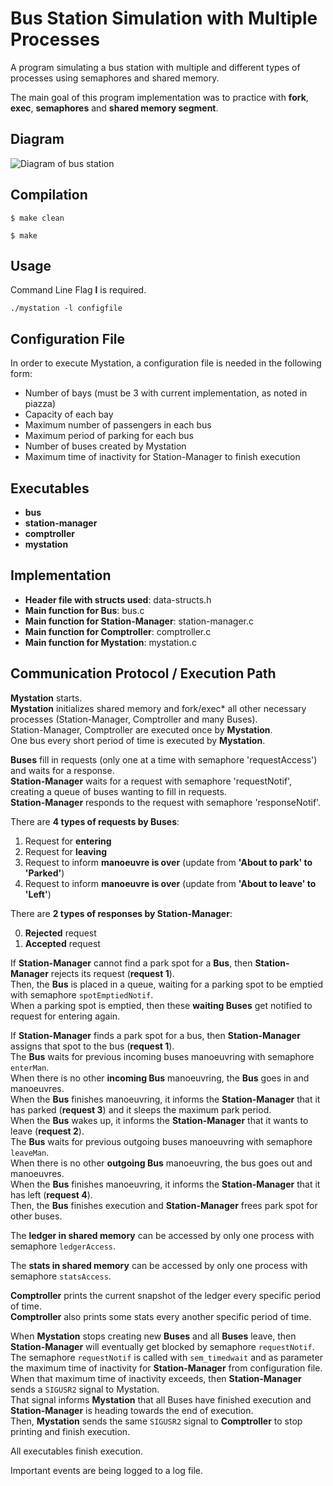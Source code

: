 # Bus Station Simulation with Multiple Processes
A program simulating a bus station with multiple and different types of processes using semaphores and shared memory.

The main goal of this program implementation was to practice with **fork**, **exec**, **semaphores** and **shared memory segment**.

## Diagram
![Diagram of bus station](https://siatras.dev/img/bus-station.jpg)

## Compilation
`$ make clean`

`$ make`

## Usage
Command Line Flag **l** is required.

`./mystation -l configfile`

## Configuration File
In order to execute Mystation, a configuration file is needed in the following form:

- Number of bays (must be 3 with current implementation, as noted in piazza)
- Capacity of each bay
- Maximum number of passengers in each bus
- Maximum period of parking for each bus
- Number of buses created by Mystation
- Maximum time of inactivity for Station-Manager to finish execution

## Executables
- **bus**
- **station-manager**
- **comptroller**
- **mystation**

## Implementation
- **Header file with structs used**: data-structs.h
- **Main function for Bus**: bus.c
- **Main function for Station-Manager**: station-manager.c
- **Main function for Comptroller**: comptroller.c
- **Main function for Mystation**: mystation.c

## Communication Protocol / Execution Path
**Mystation** starts.  
**Mystation** initializes shared memory and fork/exec* all other necessary processes (Station-Manager, Comptroller and many Buses).  
Station-Manager, Comptroller are executed once by **Mystation**.  
One bus every short period of time is executed by **Mystation**.  

**Buses** fill in requests (only one at a time with semaphore 'requestAccess') and waits for a response.  
**Station-Manager** waits for a request with semaphore 'requestNotif', creating a queue of buses wanting to fill in requests.  
**Station-Manager** responds to the request with semaphore 'responseNotif'.  

There are **4 types of requests by Buses**:
1. Request for **entering**
2. Request for **leaving**
3. Request to inform **manoeuvre is over** (update from **'About to park' to 'Parked'**)
4. Request to inform **manoeuvre is over** (update from **'About to leave' to 'Left'**)

There are **2 types of responses by Station-Manager**:

0. **Rejected** request
1. **Accepted** request

If **Station-Manager** cannot find a park spot for a **Bus**, then **Station-Manager** rejects its request (**request 1**).  
Then, the **Bus** is placed in a queue, waiting for a parking spot to be emptied with semaphore `spotEmptiedNotif`.  
When a parking spot is emptied, then these **waiting Buses** get notified to request for entering again.  

If **Station-Manager** finds a park spot for a bus, then **Station-Manager** assigns that spot to the bus (**request 1**).  
The **Bus** waits for previous incoming buses manoeuvring with semaphore `enterMan`.  
When there is no other **incoming Bus** manoeuvring, the **Bus** goes in and manoeuvres.  
When the **Bus** finishes manoeuvring, it informs the **Station-Manager** that it has parked (**request 3**) and it sleeps the maximum park period.  
When the **Bus** wakes up, it informs the **Station-Manager** that it wants to leave (**request 2**).  
The **Bus** waits for previous outgoing buses manoeuvring with semaphore `leaveMan`.  
When there is no other **outgoing Bus** manoeuvring, the bus goes out and manoeuvres.  
When the **Bus** finishes manoeuvring, it informs the **Station-Manager** that it has left (**request 4**).  
Then, the **Bus** finishes execution and **Station-Manager** frees park spot for other buses.  

The **ledger in shared memory** can be accessed by only one process with semaphore `ledgerAccess`.

The **stats in shared memory** can be accessed by only one process with semaphore `statsAccess`.

**Comptroller** prints the current snapshot of the ledger every specific period of time.  
**Comptroller** also prints some stats every another specific period of time.

When **Mystation** stops creating new **Buses** and all **Buses** leave, then **Station-Manager** will eventually get blocked by semaphore `requestNotif`.  
The semaphore `requestNotif` is called with `sem_timedwait` and as parameter the maximum time of inactivity for **Station-Manager** from configuration file.  
When that maximum time of inactivity exceeds, then **Station-Manager** sends a `SIGUSR2` signal to Mystation.  
That signal informs **Mystation** that all Buses have finished execution and **Station-Manager** is heading towards the end of execution.  
Then, **Mystation** sends the same `SIGUSR2` signal to **Comptroller** to stop printing and finish execution.

All executables finish execution.  

Important events are being logged to a log file.
